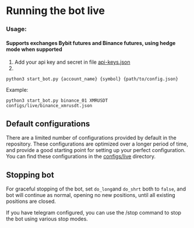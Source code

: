 # Running the bot live

### Usage:

#### Supports exchanges Bybit futures and Binance futures, using hedge mode when supported

1. Add your api key and secret in file [api-keys.json](api-keys.json)
2.
```shell
python3 start_bot.py {account_name} {symbol} {path/to/config.json}
   ```

Example:

```shell
python3 start_bot.py binance_01 XMRUSDT configs/live/binance_xmrusdt.json
```

## Default configurations

There are a limited number of configurations provided by default in the repository. These configurations
are optimized over a longer period of time, and provide a good starting point for setting up your perfect
configuration. You can find these configurations in the [configs/live](configs/live) directory.

## Stopping bot

For graceful stopping of the bot, set `do_long`and `do_shrt` both to `false`, and bot will continue as normal, opening
no new positions, until all existing positions are closed.

If you have telegram configured, you can use the /stop command to stop the bot using various stop modes. 